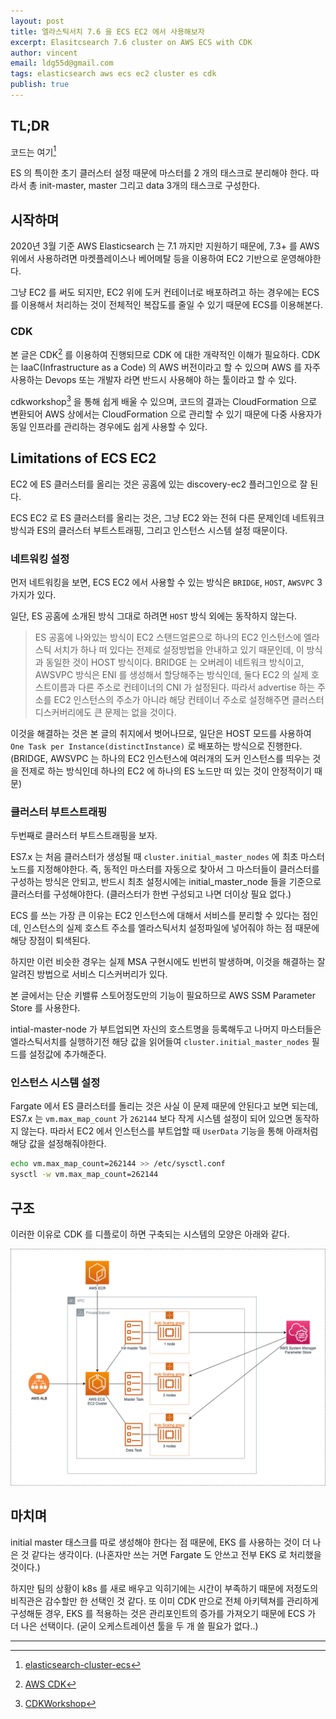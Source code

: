 ```yaml
---
layout: post
title: 엘라스틱서치 7.6 을 ECS EC2 에서 사용해보자
excerpt: Elasitcsearch 7.6 cluster on AWS ECS with CDK
author: vincent
email: ldg55d@gmail.com
tags: elasticsearch aws ecs ec2 cluster es cdk
publish: true
---
```


## TL;DR

코드는 여기[^1]

ES 의 특이한 초기 클러스터 설정 때문에 마스터를 2 개의 태스크로 분리해야 한다.
따라서 총  init-master, master 그리고 data 3개의 태스크로 구성한다.

## 시작하며

2020년 3월 기준 AWS Elasticsearch 는 7.1 까지만 지원하기 때문에, 7.3+ 를 AWS 위에서 사용하려면 마켓플레이스나 베어메탈 등을 이용하여 EC2 기반으로 운영해야한다.

그냥 EC2 를 써도 되지만, EC2 위에 도커 컨테이너로 배포하려고 하는 경우에는 ECS 를 이용해서 처리하는 것이 전체적인 복잡도를 줄일 수 있기 때문에 ECS를 이용해본다.

### CDK

본 글은 CDK[^2] 를 이용하여 진행되므로 CDK 에 대한 개략적인 이해가 필요하다.
CDK 는 IaaC(Infrastructure as a Code) 의 AWS 버전이라고 할 수 있으며 AWS 를 자주 사용하는 Devops 또는 개발자 라면 반드시 사용해야 하는 툴이라고 할 수 있다.

cdkworkshop[^3] 을 통해 쉽게 배울 수 있으며, 코드의 결과는 CloudFormation 으로 변환되어 AWS 상에서는 CloudFormation 으로 관리할 수 있기 때문에 다중 사용자가 동일 인프라를 관리하는 경우에도 쉽게 사용할 수 있다.

## Limitations of ECS EC2

EC2 에 ES 클러스터를 올리는 것은 공홈에 있는 discovery-ec2 플러그인으로 잘 된다.

ECS EC2 로 ES 클러스터를 올리는 것은, 그냥 EC2 와는 전혀 다른 문제인데 네트워크 방식과 ES의 클러스터 부트스트래핑, 그리고 인스턴스 시스템 설정 때문이다.

### 네트워킹 설정

먼저 네트워킹을 보면, ECS EC2 에서 사용할 수 있는 방식은 `BRIDGE`, `HOST`, `AWSVPC` 3가지가 있다.

일단, ES 공홈에 소개된 방식 그대로 하려면 `HOST` 방식 외에는 동작하지 않는다.

> ES 공홈에 나와있는 방식이 EC2 스탠드얼론으로 하나의 EC2 인스턴스에 엘라스틱 서치가 하나 떠 있다는 전제로 설정방법을 안내하고 있기 때문인데, 이 방식과 동일한 것이 HOST 방식이다.
> BRIDGE 는 오버레이 네트워크 방식이고, AWSVPC 방식은 ENI 를 생성해서 할당해주는 방식인데, 둘다 EC2 의 실제 호스트이름과 다른 주소로 컨테이너의 CNI 가 설정된다.
> 따라서 advertise 하는 주소를 EC2 인스턴스의 주소가 아니라 해당 컨테이너 주소로 설정해주면 클러스터 디스커버리에도 큰 문제는 없을 것이다.

이것을 해결하는 것은 본 글의 취지에서 벗어나므로, 일단은 HOST 모드를 사용하여 `One Task per Instance(distinctInstance)` 로 배포하는 방식으로 진행한다.
(BRIDGE, AWSVPC 는 하나의 EC2 인스턴스에 여러개의 도커 인스턴스를 띄우는 것을 전제로 하는 방식인데 하나의 EC2 에 하나의 ES 노드만 떠 있는 것이 안정적이기 때문)

### 클러스터 부트스트래핑
두번째로 클러스터 부트스트래핑을 보자.

ES7.x 는 처음 클러스터가 생성될 때 `cluster.initial_master_nodes` 에 최초 마스터 노드를 지정해야한다.
즉, 동적인 마스터를 자동으로 찾아서 그 마스터들이 클러스터를 구성하는 방식은 안되고, 반드시 최초 설정시에는 initial_master_node 들을 기준으로 클러스터를 구성해야한다.
(클러스터가 한번 구성되고 나면 더이상 필요 없다.)

ECS 를 쓰는 가장 큰 이유는 EC2 인스턴스에 대해서 서비스를 분리할 수 있다는 점인데, 인스턴스의 실제 호스트 주소를 엘라스틱서치 설정파일에 넣어줘야 하는 점 때문에 해당 장점이 퇴색된다.

하지만 이런 비슷한 경우는 실제 MSA 구현시에도 빈번히 발생하며, 이것을 해결하는 잘 알려진 방법으로 서비스 디스커버리가 있다.

본 글에서는 단순 키밸류 스토어정도만의 기능이 필요하므로 AWS SSM Parameter Store 를 사용한다.

intial-master-node 가 부트업되면 자신의 호스트명을 등록해두고 나머지 마스터들은 엘라스틱서치를 실행하기전 해당 값을 읽어들여 `cluster.initial_master_nodes` 필드를 설정값에 추가해준다.

### 인스턴스 시스템 설정

Fargate 에서 ES 클러스터를 돌리는 것은 사실 이 문제 때문에 안된다고 보면 되는데, ES7.x 는 `vm.max_map_count` 가 `262144` 보다 작게 시스템 설정이 되어 있으면 동작하지 않는다.
따라서 EC2 에서 인스턴스를 부트업할 때 `UserData` 기능을 통해 아래처럼 해당 값을 설정해줘야한다.

```bash
echo vm.max_map_count=262144 >> /etc/sysctl.conf
sysctl -w vm.max_map_count=262144
```

## 구조

이러한 이유로 CDK 를 디플로이 하면 구축되는 시스템의 모양은 아래와 같다.

![](/assets/img/20200305/elasticsearch.png)

## 마치며

initial master 태스크를 따로 생성해야 한다는 점 때문에, EKS 를 사용하는 것이 더 나은 것 같다는 생각이다. (나혼자만 쓰는 거면 Fargate 도 안쓰고 전부 EKS 로 처리했을 것이다.)

하지만 팀의 상황이 k8s 를 새로 배우고 익히기에는 시간이 부족하기 때문에 저정도의 비직관은 감수할만 한 선택인 것 같다.
또 이미 CDK 만으로 전체 아키텍쳐를 관리하게 구성해둔 경우, EKS 를 적용하는 것은 관리포인트의 증가를 가져오기 때문에 ECS 가 더 나은 선택이다. (굳이 오케스트레이션 툴을 두 개 쓸 필요가 없다..)

----

[^1]: [elasticsearch-cluster-ecs](https://github.com/haandol/elasticsearch-cluster-ecs)
[^2]: [AWS CDK](https://github.com/aws/aws-cdk)
[^3]: [CDKWorkshop](https://cdkworkshop.com/)